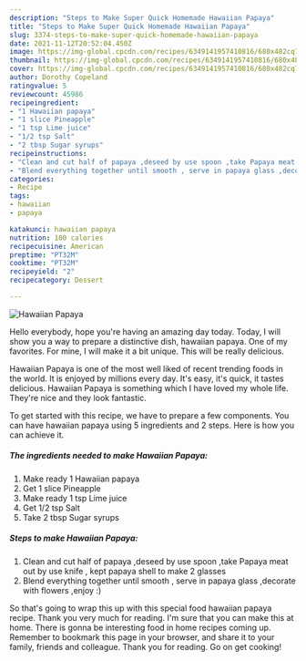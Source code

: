 ```yaml
---
description: "Steps to Make Super Quick Homemade Hawaiian Papaya"
title: "Steps to Make Super Quick Homemade Hawaiian Papaya"
slug: 3374-steps-to-make-super-quick-homemade-hawaiian-papaya
date: 2021-11-12T20:52:04.450Z
image: https://img-global.cpcdn.com/recipes/6349141957410816/680x482cq70/hawaiian-papaya-recipe-main-photo.jpg
thumbnail: https://img-global.cpcdn.com/recipes/6349141957410816/680x482cq70/hawaiian-papaya-recipe-main-photo.jpg
cover: https://img-global.cpcdn.com/recipes/6349141957410816/680x482cq70/hawaiian-papaya-recipe-main-photo.jpg
author: Dorothy Copeland
ratingvalue: 5
reviewcount: 45986
recipeingredient:
- "1 Hawaiian papaya"
- "1 slice Pineapple"
- "1 tsp Lime juice"
- "1/2 tsp Salt"
- "2 tbsp Sugar syrups"
recipeinstructions:
- "Clean and cut half of papaya ,deseed by use spoon ,take Papaya meat out by use knife , kept papaya shell to make 2 glasses"
- "Blend everything together until smooth , serve in papaya glass ,decorate with flowers ,enjoy :)"
categories:
- Recipe
tags:
- hawaiian
- papaya

katakunci: hawaiian papaya 
nutrition: 100 calories
recipecuisine: American
preptime: "PT32M"
cooktime: "PT32M"
recipeyield: "2"
recipecategory: Dessert

---
```



![Hawaiian Papaya](https://img-global.cpcdn.com/recipes/6349141957410816/680x482cq70/hawaiian-papaya-recipe-main-photo.jpg)

Hello everybody, hope you're having an amazing day today. Today, I will show you a way to prepare a distinctive dish, hawaiian papaya. One of my favorites. For mine, I will make it a bit unique. This will be really delicious.

Hawaiian Papaya is one of the most well liked of recent trending foods in the world. It is enjoyed by millions every day. It's easy, it's quick, it tastes delicious. Hawaiian Papaya is something which I have loved my whole life. They're nice and they look fantastic.




To get started with this recipe, we have to prepare a few components. You can have hawaiian papaya using 5 ingredients and 2 steps. Here is how you can achieve it.

<!--inarticleads1-->

##### The ingredients needed to make Hawaiian Papaya:

1. Make ready 1 Hawaiian papaya
1. Get 1 slice Pineapple
1. Make ready 1 tsp Lime juice
1. Get 1/2 tsp Salt
1. Take 2 tbsp Sugar syrups




<!--inarticleads2-->

##### Steps to make Hawaiian Papaya:

1. Clean and cut half of papaya ,deseed by use spoon ,take Papaya meat out by use knife , kept papaya shell to make 2 glasses
1. Blend everything together until smooth , serve in papaya glass ,decorate with flowers ,enjoy :)




So that's going to wrap this up with this special food hawaiian papaya recipe. Thank you very much for reading. I'm sure that you can make this at home. There is gonna be interesting food in home recipes coming up. Remember to bookmark this page in your browser, and share it to your family, friends and colleague. Thank you for reading. Go on get cooking!
